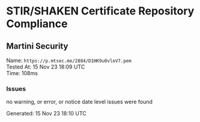 # STIR/SHAKEN Certificate Repository Compliance

## Martini Security

Name: `https://p.mtsec.me/2884/D1HK9u0vloV7.pem`\
Tested At: 15 Nov 23 18:09 UTC\
Time: 108ms

### Issues

no warning, or error, or notice date level issues were found

Generated: 15 Nov 23 18:10 UTC